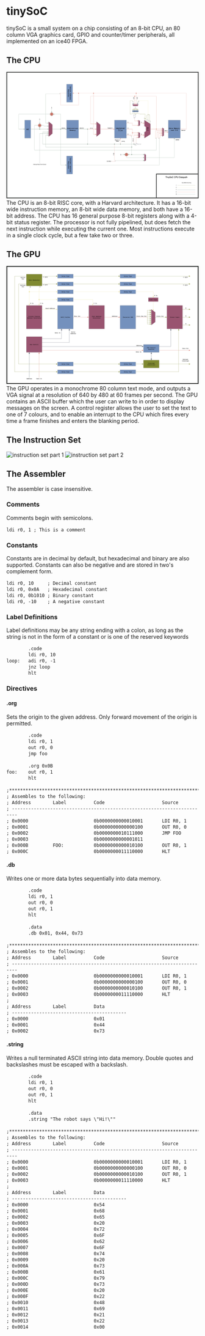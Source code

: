 # tinySoC
tinySoC is a small system on a chip consisting of an 8-bit CPU, an 80 column VGA graphics card, GPIO and counter/timer peripherals, all implemented on an ice40 FPGA.

## The CPU
![datapath](resources/datapath.jpg)
The CPU is an 8-bit RISC core, with a Harvard architecture. It has a 16-bit wide instruction memory, an 8-bit wide data memory, and both have a 16-bit address. The CPU has 16 general purpose 8-bit registers along with a 4-bit status register. The processor is not fully pipelined, but does fetch the next instruction while executing the current one. Most instructions execute in a single clock cycle, but a few take two or three.

## The GPU
![gpu](resources/gpu.jpg)
The GPU operates in a monochrome 80 column text mode, and outputs a VGA signal at a resolution of 640 by 480 at 60 frames per second. The GPU contains an ASCII buffer which the user can write to in order to display messages on the screen. A control register allows the user to set the text to one of 7 colours, and to enable an interrupt to the CPU which fires every time a frame finishes and enters the blanking period.

## The Instruction Set
![instruction set part 1](resources/instruction_set_part_1.jpg)
![instruction set part 2](resources/instruction_set_part_2.jpg)

## The Assembler

The assembler is case insensitive.

### Comments
Comments begin with semicolons.
```assembly
ldi r0, 1 ; This is a comment
```

### Constants
Constants are in decimal by default, but hexadecimal and binary are also supported. Constants can also be negative and are stored in two's complement form.
```assembly
ldi r0, 10     ; Decimal constant
ldi r0, 0x0A   ; Hexadecimal constant
ldi r0, 0b1010 ; Binary constant
ldi r0, -10    ; A negative constant
```

### Label Definitions
Label definitions may be any string ending with a colon, as long as the string is not in the form of a constant or is one of the reserved keywords

```assembly
        .code
        ldi r0, 10
loop:   adi r0, -1
        jnz loop
        hlt
```

### Directives

#### .org
Sets the origin to the given address. Only forward movement of the origin is permitted.
```assembly
        .code
        ldi r0, 1
        out r0, 0
        jmp foo
        
        .org 0x0B
foo:    out r0, 1
        hlt
        
;*************************************************************************
; Assembles to the following:
; Address        Label          Code                     Source                      
; ------------------------------------------------------------------------
; 0x0000                        0b0000000000010001       LDI R0, 1                                         
; 0x0001                        0b0000000000000100       OUT R0, 0                                         
; 0x0002                        0b0000000010111000       JMP FOO                                           
; 0x0003                        0b0000000000001011                                                         
; 0x000B         FOO:           0b0000000000010100       OUT R0, 1                                         
; 0x000C                        0b0000000011110000       HLT
```

#### .db
Writes one or more data bytes sequentially into data memory.
```assembly
        .code
        ldi r0, 1
        out r0, 0
        out r0, 1
        hlt
        
        .data
        .db 0x01, 0x44, 0x73

;*************************************************************************
; Assembles to the following:
; Address        Label          Code                     Source                
; ------------------------------------------------------------------------
; 0x0000                        0b0000000000010001       LDI R0, 1                                         
; 0x0001                        0b0000000000000100       OUT R0, 0                                         
; 0x0002                        0b0000000000010100       OUT R0, 1                                         
; 0x0003                        0b0000000011110000       HLT                                               
;
; Address        Label          Data                                 
; ------------------------------------------
; 0x0000                        0x01                                         
; 0x0001                        0x44                                         
; 0x0002                        0x73    
```

#### .string
Writes a null terminated ASCII string into data memory. Double quotes and backslashes must be escaped with a backslash.

```assembly
        .code
        ldi r0, 1
        out r0, 0
        out r0, 1
        hlt
        
        .data
        .string "The robot says \"Hi!\""
        
;*************************************************************************
; Assembles to the following:
; Address        Label          Code                     Source                       
; ------------------------------------------------------------------------
; 0x0000                        0b0000000000010001       LDI R0, 1                                         
; 0x0001                        0b0000000000000100       OUT R0, 0                                         
; 0x0002                        0b0000000000010100       OUT R0, 1                                         
; 0x0003                        0b0000000011110000       HLT                                               
;
; Address        Label          Data                    
; ------------------------------------------
; 0x0000                        0x54                                         
; 0x0001                        0x68                                         
; 0x0002                        0x65                                         
; 0x0003                        0x20                                         
; 0x0004                        0x72                                         
; 0x0005                        0x6F                                         
; 0x0006                        0x62                                         
; 0x0007                        0x6F                                         
; 0x0008                        0x74                                         
; 0x0009                        0x20                                         
; 0x000A                        0x73                                         
; 0x000B                        0x61                                         
; 0x000C                        0x79                                         
; 0x000D                        0x73                                         
; 0x000E                        0x20                                         
; 0x000F                        0x22                                         
; 0x0010                        0x48                                         
; 0x0011                        0x69                                         
; 0x0012                        0x21                                         
; 0x0013                        0x22
; 0x0014                        0x00
```
